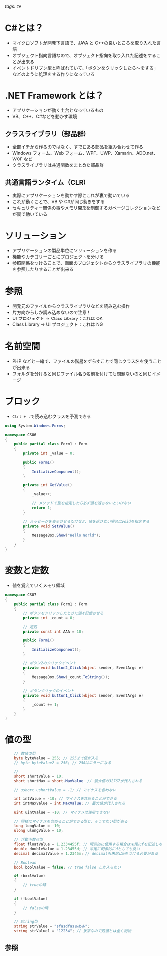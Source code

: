 ###### tags: `C#`

# C#とは？

- マイクロソフトが開発下言語で、JAVA と C++の良いところを取り入れた言語
- オブジェクト指向言語なので、オブジェクト指向を取り入れた記述をすることが出来る
- イベントドリブン型と呼ばれていて、「ボタンをクリックしたら〜をする」などのように処理をする作りになっている

# .NET Framework とは？

- アプリケーションが動く土台となっているもの
- VB、C++、C#などを動かす環境

## クラスライブラリ（部品群）

- 全部イチから作るのではなく、すでにある部品を組み合わせて作る
- Windows フォーム、Web フォーム、WPF、UWP、Xamarin、ADO.net、WCF など
- クラスライブラリは共通関数をまとめた部品群

## 共通言語ランタイム（CLR）

- 実際にアプリケーションを動かす際にこれが裏で動いている
- これが動くことで、VB や C#が同じ動きをする
- セキュリティー関係の事やメモリ開放を制御するガベージコレクションなどが裏で動いている

# ソリューション

- アプリケーションの製品単位にソリューションを作る
- 機能やカテゴリーごとにプロジェクトを分ける
- 参照関係をつけることで、画面のプロジェクトからクラスライブラリの機能を参照したりすることが出来る

# 参照

- 開発元のファイルからクラスライブラリなどを読み込む操作
- 片方向からしか読み込めないので注意！
- UI プロジェクト → Class Library：これは OK
- Class Library → UI プロジェクト：これは NG

# 名前空間

- PHP などと一緒で、ファイルの階層をずらすことで同じクラス名を使うことが出来る
- フォルダを分けると同じファイル名の名前を付けても問題ないのと同じイメージ

# ブロック

- `Ctrl + .`で読み込むクラスを予測できる

```C#
using System.Windows.Forms;

namespace CS06
{
    public partial class Form1 : Form
    {
        private int _value = 0;

        public Form1()
        {
            InitializeComponent();
        }

        private int GetValue()
        {
            _value++;

            // メソッドで型を指定したら必ず値を返さないといけない
            return 1;
        }

        // メッセージを表示させるだけなど、値を返さない場合はvoidを指定する
        private void SetValue()
        {
            MessageBox.Show("Hello World");
        }
    }
}
```

# 変数と定数

- 値を覚えていくメモリ領域

```C#
namespace CS07
{
    public partial class Form1 : Form
    {
        // ボタンをクリックしたときに値を記憶させる
        private int _count = 0;

        // 定数
        private const int AAA = 10;

        public Form1()
        {
            InitializeComponent();
        }

        // ボタン2のクリックイベント
        private void button2_Click(object sender, EventArgs e)
        {
            MessageBox.Show(_count.ToString());
        }

        // ボタンクリックのイベント
        private void button1_Click(object sender, EventArgs e)
        {
            _count += 1;
        }
    }
}
```

# 値の型

```C#
    // 数値の型
    byte byteValue = 255; // 255まで値が入る
    // byte byteValue2 = 256; // 256はエラーになる

    //
    short shortValue = 10;
    short shortMax = short.MaxValue; // 最大値の32767が代入される

    // ushort ushortValue = -1; // マイナスを含めない

    int intValue = -10; // マイナスを含めることができる
    int intMaxValue = int.MaxValue; // 最大値が代入される

    uint uintValue = -10; // マイナスは使用できない

    // 同様にマイナスを含めることができる型と、そうでない型がある
    long longValue = -10;
    ulong ulongValue = 10;

    // 浮動小数点型
    float floatValue = 1.2334455f; // 明示的に使用する場合は末尾にfを記述しないと、double型と認識されてエラーになる
    double doubleValue = 1.23455d; // 末尾に明示的にdとしても良い
    decimal decimalValue = 1.2345m; // decimalも末尾にmをつける必要がある

    // Boolean
    bool boolValue = false; // true false しか入らない

    if (boolValue)
    {
        // trueの時
    }

    if (!boolValue)
    {
        // falseの時
    }

    // String型
    string strValue = "sfasdfasあああ";
    string strValue1 = "12234"; // 数字なので数値とは全く別物
```

## 参照

```c#

```
